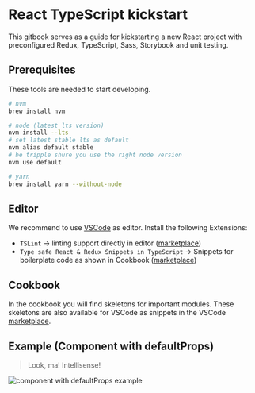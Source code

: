 # React TypeScript kickstart

This gitbook serves as a guide for kickstarting a new React project with preconfigured Redux, TypeScript, Sass, Storybook and unit testing.

## Prerequisites

These tools are needed to start developing.

```bash
# nvm
brew install nvm

# node (latest lts version)
nvm install --lts
# set latest stable lts as default
nvm alias default stable
# be tripple shure you use the right node version
nvm use default

# yarn
brew install yarn --without-node
```

## Editor
We recommend to use [VSCode](https://code.visualstudio.com/) as editor. 
Install the following Extensions:
* `TSLint` -> linting support directly in editor ([marketplace](https://marketplace.visualstudio.com/items?itemName=eg2.tslint))
* `Type safe React & Redux Snippets in TypeScript` -> Snippets for boilerplate code as shown in Cookbook ([marketplace](https://marketplace.visualstudio.com/items?itemName=Sandstorm.vscode-awesome-ts-react-redux-snippets))

## Cookbook
In the cookbook you will find skeletons for important modules. These skeletons are also available for VSCode as snippets in the VSCode [marketplace](https://marketplace.visualstudio.com/items?itemName=Sandstorm.vscode-awesome-ts-react-redux-snippets).

## Example (Component with defaultProps)

> Look, ma! Intellisense!

<img alt="component with defaultProps example" src="images/Component&defaultProps.gif" style="max-height: 90vh;">
